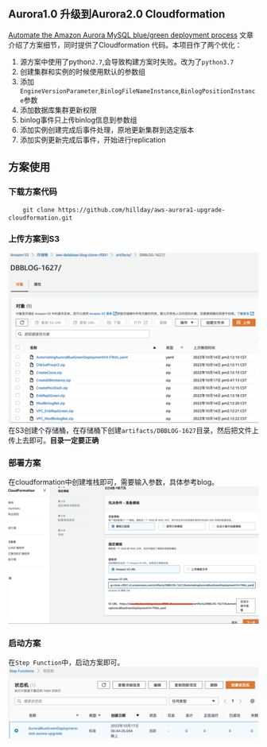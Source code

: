 ## Aurora1.0 升级到Aurora2.0 Cloudformation
[Automate the Amazon Aurora MySQL blue/green deployment process](https://aws.amazon.com/cn/blogs/database/automate-the-amazon-aurora-mysql-blue-green-deployment-process/) 文章介绍了方案细节，同时提供了Cloudformation 代码。本项目作了两个优化：
1. 源方案中使用了python`2.7`,会导致构建方案时失败。改为了`python3.7`
2. 创建集群和实例的时候使用默认的参数组
3. 添加`EngineVersionParameter`,`BinlogFileNameInstance`,`BinlogPositionInstance`参数
4. 添加数据库集群更新权限
5. binlog事件只上传binlog信息到参数组
6. 添加实例创建完成后事件处理，原地更新集群到选定版本
7. 添加实例更新完成后事件，开始进行replication

## 方案使用
### 下载方案代码
```
    git clone https://github.com/hillday/aws-aurora1-upgrade-cloudformation.git
```
### 上传方案到S3
![](./image0.png)
在S3创建个存储桶，在存储桶下创建`artifacts/DBBLOG-1627`目录，然后把文件上传上去即可。**目录一定要正确**

### 部署方案
在cloudformation中创建堆栈即可，需要输入参数，具体参考blog。
![](./image1.png)

### 启动方案
在`Step Function`中，启动方案即可。
![](./image2.png)